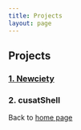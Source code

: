 ```yaml
---
title: Projects
layout: page
---
```



<h2>Projects</h2>
<h3> <a href="https://github.com/PushnPull/Newciety">1. Newciety</a> </h3>
<h3> 2. cusatShell </h3>

<p> Back to <a href="https://myfj.github.io//">home page</a>

